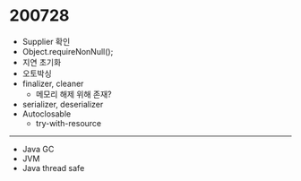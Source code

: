 # 200728

- Supplier 확인
- Object.requireNonNull();
- 지연 초기화
- 오토박싱
- finalizer, cleaner
  - 메모리 해제 위해 존재?
- serializer, deserializer
- Autoclosable
  - try-with-resource
---
- Java GC
- JVM
- Java thread safe
